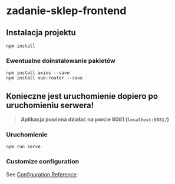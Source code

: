 # zadanie-sklep-frontend

## Instalacja projektu
```
npm install
```

### Ewentualne doinstalowanie pakietów
```
npm install axios --save
npm install vue-router --save
```
## Konieczne jest uruchomienie dopiero po uruchomieniu serwera!
> **Aplikacja powinna działać na porcie 8081 (`localhost:8081/`)**

### Uruchomienie
```
npm run serve
```

### Customize configuration
See [Configuration Reference](https://cli.vuejs.org/config/).
